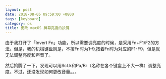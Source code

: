 ```yaml
---
layout: post
date: 2018-08-05 09:59:00 +0800
tags: [keyboard]
category: os 
title: 更改 macOS 屏幕亮度的按键
---
```


由于我打开了「Invert Fn」功能，所以需要调亮度的时候，是采用Fn+F1/F2的方法。但是，我的机械键盘则是，不按Fn时为1-9,按着Fn时为对应的F1-F9，但是就无法调整亮度和声音了。

然后捣腾了一下，发现可以用ScLk和Pa/Br（名称在各个键盘上不大一样）调整亮度。不过，还没发现如何更改音量。。。
